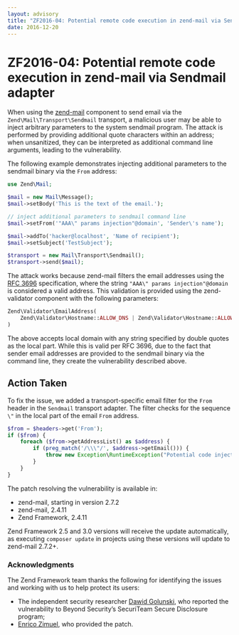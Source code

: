 ```yaml
---
layout: advisory
title: "ZF2016-04: Potential remote code execution in zend-mail via Sendmail adapter"
date: 2016-12-20
---
```


# ZF2016-04: Potential remote code execution in zend-mail via Sendmail adapter

When using the [zend-mail](https://github.com/zendframework/zend-mail) component
to send email via the `Zend\Mail\Transport\Sendmail` transport, a malicious user
may be able to inject arbitrary parameters to the system sendmail program.
The attack is performed by providing additional quote characters within an
address; when unsanitized, they can be interpreted as additional command line
arguments, leading to the vulnerability.

The following example demonstrates injecting additional parameters to the
sendmail binary via the `From` address:

```php
use Zend\Mail;

$mail = new Mail\Message();
$mail->setBody('This is the text of the email.');

// inject additional parameters to sendmail command line
$mail->setFrom('"AAA\" params injection"@domain', 'Sender\'s name');

$mail->addTo('hacker@localhost', 'Name of recipient');
$mail->setSubject('TestSubject');

$transport = new Mail\Transport\Sendmail();
$transport->send($mail);
```

The attack works because zend-mail filters the email addresses using
the [RFC 3696](https://tools.ietf.org/html/rfc3696#section-3) specification,
where the string `"AAA\" params injection"@domain` is considered a valid
address. This validation is provided using the zend-validator component with
the following parameters:

```php
Zend\Validator\EmailAddress(
    Zend\Validator\Hostname::ALLOW_DNS | Zend\Validator\Hostname::ALLOW_LOCAL
)
```

The above accepts local domain with any string specified by double quotes as the
local part. While this is valid per RFC 3696, due to the fact that sender email
addresses are provided to the sendmail binary via the command line, they create
the vulnerability described above.

## Action Taken

To fix the issue, we added a transport-specific email filter for the `From`
header in the `Sendmail` transport adapter. The filter checks for the sequence
`\"` in the local part of the email `From` address.

```php
$from = $headers->get('From');
if ($from) {
    foreach ($from->getAddressList() as $address) {
        if (preg_match('/\\\"/', $address->getEmail())) {
            throw new Exception\RuntimeException("Potential code injection in From header");
        }
    }
}
```

The patch resolving the vulnerability is available in:

- zend-mail, starting in version 2.7.2
- zend-mail, 2.4.11
- Zend Framework, 2.4.11

Zend Framework 2.5 and 3.0 versions will receive the update automatically, as
executing `composer update` in projects using these versions will update to
zend-mail
2.7.2+.

### Acknowledgments

The Zend Framework team thanks the following for identifying the issues and
working with us to help protect its users:

- The independent security researcher [Dawid Golunski](https://legalhackers.com/),
  who reported the vulnerability to Beyond Security’s SecuriTeam Secure
  Disclosure program;
- [Enrico Zimuel](http://www.zimuel.it), who provided the patch.
